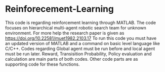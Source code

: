 # Reinforecement-Learning
This code is regarding reinforcement learning through MATLAB.
The code focuses on hierarchical multi-agent robotic search team for unknown environment.
For more help the research paper is given as https://doi.org/10.22581/muet1982.2103.17 
To run this code you must have an updated version of MATLAB and a command on basic level language like C/C++.
Codes regarding Global agent must be run before and local agent must be run later.
Reward, Transisition Probability, Policy evaluation and calculation are main parts of both codes.
Other code parts are as supporting code for these functions.
